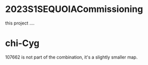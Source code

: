 # 2023S1SEQUOIACommissioning

this project ....


# chi-Cyg

107662 is not part of the combination, it's a slightly smaller map.
